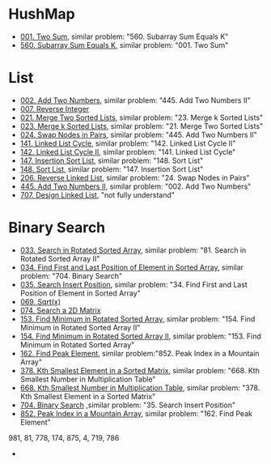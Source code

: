 # HushMap
* [001. Two Sum](https://github.com/Jian-Chueng/leetcode_python3/blob/master/Solutions/001_Two%20Sum.py), similar problem: "560. Subarray Sum Equals K"
* [560. Subarray Sum Equals K](https://github.com/Jian-Chueng/leetcode_python3/blob/master/Solutions/560_Subarray%20Sum%20Equals%20K.py), similar problem: "001. Two Sum"

# List
* [002. Add Two Numbers](https://github.com/Jian-Chueng/leetcode_python3/blob/master/Solutions/002_Add%20Two%20Numbers.py), similar problem: "445. Add Two Numbers II"
* [007. Reverse Integer](https://leetcode.com/problems/reverse-integer/)
* [021. Merge Two Sorted Lists](https://github.com/Jian-Chueng/leetcode_python3/blob/master/Solutions/021_Merge%20Two%20Sorted%20Lists.py), similar problem: "23. Merge k Sorted Lists"
* [023. Merge k Sorted Lists](https://github.com/Jian-Chueng/leetcode_python3/blob/master/Solutions/023_Merge%20k%20Sorted%20Lists.py), similar problem: "21. Merge Two Sorted Lists"
* [024. Swap Nodes in Pairs](https://github.com/Jian-Chueng/leetcode_python3/blob/master/Solutions/024_Swap%20Nodes%20in%20Pairs.py), similar problem: "445. Add Two Numbers II"
* [141. Linked List Cycle](https://github.com/Jian-Chueng/leetcode_python3/blob/master/Solutions/141_%20Linked%20List%20Cycle.py), similar problem: "142. Linked List Cycle II"
* [142. Linked List Cycle II](https://github.com/Jian-Chueng/leetcode_python3/blob/master/Solutions/142_Linked%20List%20Cycle%20II.py), similar problem: "141. Linked List Cycle"
* [147. Insertion Sort List](https://github.com/Jian-Chueng/leetcode_python3/blob/master/Solutions/147_%20Insertion%20Sort%20List.py), similar problem: "148. Sort List"
* [148. Sort List](https://github.com/Jian-Chueng/leetcode_python3/blob/master/Solutions/148_Sort%20List.py), similar problem: "147. Insertion Sort List"
* [206. Reverse Linked List](https://github.com/Jian-Chueng/leetcode_python3/blob/master/Solutions/206_Reverse%20Linked%20List.py), similar problem: "24. Swap Nodes in Pairs"
* [445. Add Two Numbers II](https://github.com/Jian-Chueng/leetcode_python3/blob/master/Solutions/445_Add%20Two%20Numbers%20II.py), similar problem: "002. Add Two Numbers"
* [707. Design Linked List](https://github.com/Jian-Chueng/leetcode_python3/blob/master/Solutions/707_Design%20Linked%20List.py), "not fully understand"

# Binary Search
* [033. Search in Rotated Sorted Array](https://github.com/Jian-Chueng/leetcode_python3/blob/master/Solutions/033_Search%20in%20Rotated%20Sorted%20Array.py), similar problem: "81. Search in Rotated Sorted Array II"
* [034. Find First and Last Position of Element in Sorted Array](https://github.com/Jian-Chueng/leetcode_python3/blob/master/Solutions/034_%20Find%20First%20and%20Last%20Position%20of%20Element%20in%20Sorted%20Array.py), similar problem: "704. Binary Search"
* [035. Search Insert Position](https://github.com/Jian-Chueng/leetcode_python3/blob/master/Solutions/035_Search%20Insert%20Position.py), similar problem: "34. Find First and Last Position of Element in Sorted Array"
* [069. Sqrt(x)](https://github.com/Jian-Chueng/leetcode_python3/blob/master/Solutions/069_Sqrt(x).py)
* [074. Search a 2D Matrix](https://github.com/Jian-Chueng/leetcode_python3/blob/master/Solutions/074_Search%20a%202D%20Matrix.py)
* [153. Find Minimum in Rotated Sorted Array](https://github.com/Jian-Chueng/leetcode_python3/blob/master/Solutions/153_Find%20Minimum%20in%20Rotated%20Sorted%20Array.py), similar problem: "154. Find Minimum in Rotated Sorted Array II"
* [154. Find Minimum in Rotated Sorted Array II](https://github.com/Jian-Chueng/leetcode_python3/blob/master/Solutions/154_Find%20Minimum%20in%20Rotated%20Sorted%20Array%20II.py), similar problem: "153. Find Minimum in Rotated Sorted Array"
* [162. Find Peak Element](https://github.com/Jian-Chueng/leetcode_python3/blob/master/Solutions/162_%20Find%20Peak%20Element.py), similar problem:"852. Peak Index in a Mountain Array"
* [378. Kth Smallest Element in a Sorted Matrix](https://github.com/Jian-Chueng/leetcode_python3/blob/master/Solutions/378_Kth%20Smallest%20Element%20in%20a%20Sorted%20Matrix.py), similar problem: "668. Kth Smallest Number in Multiplication Table"
* [668. Kth Smallest Number in Multiplication Table](https://github.com/Jian-Chueng/leetcode_python3/blob/master/Solutions/668_Kth%20Smallest%20Number%20in%20Multiplication%20Table.py), similar problem: "378. Kth Smallest Element in a Sorted Matrix"
* [704. Binary Search](https://github.com/Jian-Chueng/leetcode_python3/blob/master/Solutions/704_Binary%20Search.py) ,similar problem: "35. Search Insert Position" 
* [852. Peak Index in a Mountain Array](https://github.com/Jian-Chueng/leetcode_python3/blob/master/Solutions/852_Peak%20Index%20in%20a%20Mountain%20Array.py), similar problem: "162. Find Peak Element"


981, 81, 778, 174, 875, 4, 719, 786

* []()


